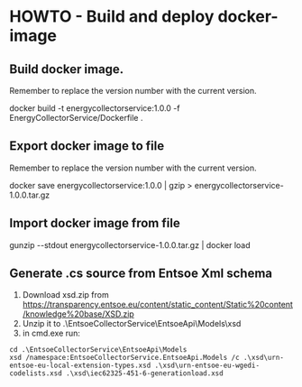 # HOWTO - Build and deploy docker-image
## Build docker image.
Remember to replace the version number with the current version.

docker build -t energycollectorservice:1.0.0 -f EnergyCollectorService/Dockerfile .

## Export docker image to file
Remember to replace the version number with the current version.

docker save energycollectorservice:1.0.0 | gzip > energycollectorservice-1.0.0.tar.gz

## Import docker image from file

gunzip --stdout energycollectorservice-1.0.0.tar.gz | docker load


## Generate .cs source from Entsoe Xml schema
1. Download xsd.zip from https://transparency.entsoe.eu/content/static_content/Static%20content/knowledge%20base/XSD.zip
2. Unzip it to .\EntsoeCollectorService\EntsoeApi\Models\xsd
3. in cmd.exe run:
```
cd .\EntsoeCollectorService\EntsoeApi\Models
xsd /namespace:EntsoeCollectorService.EntsoeApi.Models /c .\xsd\urn-entsoe-eu-local-extension-types.xsd .\xsd\urn-entsoe-eu-wgedi-codelists.xsd .\xsd\iec62325-451-6-generationload.xsd
```
